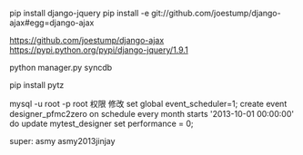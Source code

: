 pip install django-jquery
pip install -e git://github.com/joestump/django-ajax#egg=django-ajax

https://github.com/joestump/django-ajax
https://pypi.python.org/pypi/django-jquery/1.9.1

python manager.py syncdb

pip install pytz

mysql -u root -p
root 权限 修改 set global event_scheduler=1;
create event designer_pfmc2zero on schedule every month starts '2013-10-01 00:00:00' do update mytest_designer set performance = 0;

super: 
asmy
asmy2013jinjay

